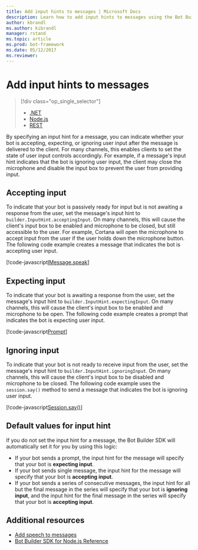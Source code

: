 ```yaml
---
title: Add input hints to messages | Microsoft Docs
description: Learn how to add input hints to messages using the Bot Builder SDK for .NET.
author: kbrandl
ms.author: kibrandl
manager: rstand
ms.topic: article
ms.prod: bot-framework
ms.date: 05/12/2017
ms.reviewer: 
---
```


# Add input hints to messages
> [!div class="op_single_selector"]
> - [.NET](../dotnet/bot-builder-dotnet-add-input-hints.md)
> - [Node.js](../nodejs/bot-builder-nodejs-send-input-hints.md)
> - [REST](../rest-api/bot-framework-rest-connector-add-input-hints.md)

By specifying an input hint for a message, you can indicate whether your bot is accepting, expecting, or ignoring user input after the message is delivered to the client. For many channels, this enables clients to set the state of user input controls accordingly. For example, if a message's input hint indicates that the bot is ignoring user input, the client may close the microphone and disable the input box to prevent the user from providing input.

## Accepting input

To indicate that your bot is passively ready for input but is not awaiting a response from the user, set the message's input hint to `builder.InputHint.acceptingInput`. On many channels, this will cause the client's input box to be enabled and microphone to be closed, but still accessible to the user. For example, Cortana will open the microphone to accept input from the user if the user holds down the microphone button. The following code example creates a message that indicates the bot is accepting user input.

[!code-javascript[IMessage.speak](../includes/code/node-input-hints.js#InputHintAcceptingInput)]

## Expecting input

To indicate that your bot is awaiting a response from the user, set the message's input hint to `builder.InputHint.expectingInput`. On many channels, this will cause the client's input box to be enabled and microphone to be open. The following code example creates a prompt that indicates the bot is expecting user input.

[!code-javascript[Prompt](../includes/code/node-input-hints.js#InputHintExpectingInput)]

## Ignoring input

To indicate that your bot is not ready to receive input from the user, set the message's input hint to `builder.InputHint.ignoringInput`. 
On many channels, this will cause the client's input box to be disabled and microphone to be closed. The following code example uses the `session.say()` method to send a message that indicates the bot is ignoring user input.

[!code-javascript[Session.say()](../includes/code/node-input-hints.js#InputHintIgnoringInput)]

## Default values for input hint

If you do not set the input hint for a message, the Bot Builder SDK will automatically set it for you by using this logic: 

- If your bot sends a prompt, the input hint for the message will specify that your bot is **expecting input**.</li>
- If your bot sends single message, the input hint for the message will specify that your bot is **accepting input**.</li>
- If your bot sends a series of consecutive messages, the input hint for all but the final message in the series will specify that your bot is **ignoring input**, and the input hint for the final message in the series will specify that your bot is **accepting input**.

## Additional resources

- [Add speech to messages](bot-builder-nodejs-text-to-speech.md)
- [Bot Builder SDK for Node.js Reference][SDKReference]

[SDKReference]: https://docs.botframework.com/en-us/node/builder/chat-reference/modules/_botbuilder_d_.html

